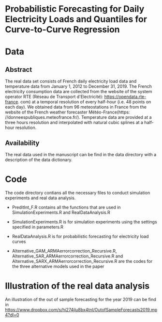# Probabilistic Forecasting for Daily Electricity Loads and Quantiles for Curve-to-Curve Regression

# Data 
## Abstract
The real data set consists of French daily electricity load data and temperature data from January 1, 2012 to December 31, 2019. The French electricity consumption data are collected from the website of the system operator RTE (Réseau de Transport d'Electricité): https://opendata.rte-france. com) at a temporal resolution of every half-hour (i.e. 48 points on each day). We obtained data from 96 meteostations in France from the website of the French weather forecaster Météo-France(https: //donneespubliques.meteofrance.fr/). Temperature data are provided at a three hours resolution and interpolated with natural cubic splines at a half-hour resolution.

## Availability
The real data used in the manuscript can be find in the data directory with a description of the data dictionary.


# Code
The code directory contians all the necessary files to conduct simulation experiments and real data analysis.

* PreditInt_F.R contains all the functions that are used in SimulationExperiments.R and RealDataAnalysis.R

* SimulationExperiments.R is for simulation experiments using the settings specified in parameters.R

* RealDataAnalysis.R is for probabilistic forecasting for electricity load curves

* Alternative_GAM_ARMAerrorcorrection_Recursive.R, Alternative_SAR_ARMAerrorcorrection_Recursive.R and Alternative_SARX_ARMAerrorcorrection_Recursive.R are the codes for the three alternative models used in the paper


# Illustration of the real data analysis
An illustration of the out of sample forecasting for the year 2019 can be find in https://www.dropbox.com/s/hi274jlu8bx4tnl/OutofSampleForecasts2019.mp4?dl=0 
